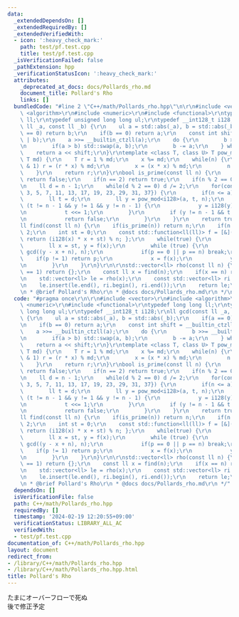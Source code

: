 ```yaml
---
data:
  _extendedDependsOn: []
  _extendedRequiredBy: []
  _extendedVerifiedWith:
  - icon: ':heavy_check_mark:'
    path: test/pf.test.cpp
    title: test/pf.test.cpp
  _isVerificationFailed: false
  _pathExtension: hpp
  _verificationStatusIcon: ':heavy_check_mark:'
  attributes:
    _deprecated_at_docs: docs/Pollards_rho.md
    document_title: Pollard's Rho
    links: []
  bundledCode: "#line 2 \"C++/math/Pollards_rho.hpp\"\n\r\n#include <vector>\r\n#include\
    \ <algorithm>\r\n#include <numeric>\r\n#include <functional>\r\ntypedef long long\
    \ ll;\r\ntypedef unsigned long long ul;\r\ntypedef __int128_t i128;\r\nll gcd(const\
    \ ll _a, const ll _b) {\r\n    ul a = std::abs(_a), b = std::abs(_b);\r\n    if(a\
    \ == 0) return b;\r\n    if(b == 0) return a;\r\n    const int shift = __builtin_ctzll(a\
    \ | b);\r\n    a >>= __builtin_ctzll(a);\r\n    do {\r\n        b >>= __builtin_ctzll(b);\r\
    \n        if(a > b) std::swap(a, b);\r\n        b -= a;\r\n    } while(b);\r\n\
    \    return a << shift;\r\n}\r\ntemplate <class T, class U> T pow_mod(T x, U n,\
    \ T md) {\r\n    T r = 1 % md;\r\n    x %= md;\r\n    while(n) {\r\n        if(n\
    \ & 1) r = (r * x) % md;\r\n        x = (x * x) % md;\r\n        n >>= 1;\r\n\
    \    }\r\n    return r;\r\n}\r\nbool is_prime(const ll n) {\r\n    if(n <= 1)\
    \ return false;\r\n    if(n == 2) return true;\r\n    if(n % 2 == 0) return false;\r\
    \n    ll d = n - 1;\r\n    while(d % 2 == 0) d /= 2;\r\n    for(const ll a : {2,\
    \ 3, 5, 7, 11, 13, 17, 19, 23, 29, 31, 37}) {\r\n        if(n <= a) break;\r\n\
    \        ll t = d;\r\n        ll y = pow_mod<i128>(a, t, n);\r\n        while\
    \ (t != n - 1 && y != 1 && y != n - 1) {\r\n            y = i128(y) * y % n;\r\
    \n            t <<= 1;\r\n        }\r\n        if (y != n - 1 && t % 2 == 0) {\r\
    \n            return false;\r\n        }\r\n    }\r\n    return true;\r\n}\r\n\
    ll find(const ll n) {\r\n    if(is_prime(n)) return n;\r\n    if(n % 2 == 0) return\
    \ 2;\r\n    int st = 0;\r\n    const std::function<ll(ll)> f = [&](const ll x){\
    \ return (i128(x) * x + st) % n; };\r\n    while(true) {\r\n        st++;\r\n\
    \        ll x = st, y = f(x);\r\n        while (true) {\r\n            ll p =\
    \ gcd((y - x + n), n);\r\n            if(p == 0 || p == n) break;\r\n        \
    \    if(p != 1) return p;\r\n            x = f(x);\r\n            y = f(f(y));\r\
    \n        }\r\n    }\r\n}\r\n\r\nstd::vector<ll> rho(const ll n) {\r\n    if(n\
    \ == 1) return {};\r\n    const ll x = find(n);\r\n    if(x == n) return {x};\r\
    \n    std::vector<ll> le = rho(x);\r\n    const std::vector<ll> ri = rho(n / x);\r\
    \n    le.insert(le.end(), ri.begin(), ri.end());\r\n    return le;\r\n}\r\n/**\r\
    \n * @brief Pollard's Rho\r\n * @docs docs/Pollards_rho.md\r\n */\n"
  code: "#pragma once\r\n\r\n#include <vector>\r\n#include <algorithm>\r\n#include\
    \ <numeric>\r\n#include <functional>\r\ntypedef long long ll;\r\ntypedef unsigned\
    \ long long ul;\r\ntypedef __int128_t i128;\r\nll gcd(const ll _a, const ll _b)\
    \ {\r\n    ul a = std::abs(_a), b = std::abs(_b);\r\n    if(a == 0) return b;\r\
    \n    if(b == 0) return a;\r\n    const int shift = __builtin_ctzll(a | b);\r\n\
    \    a >>= __builtin_ctzll(a);\r\n    do {\r\n        b >>= __builtin_ctzll(b);\r\
    \n        if(a > b) std::swap(a, b);\r\n        b -= a;\r\n    } while(b);\r\n\
    \    return a << shift;\r\n}\r\ntemplate <class T, class U> T pow_mod(T x, U n,\
    \ T md) {\r\n    T r = 1 % md;\r\n    x %= md;\r\n    while(n) {\r\n        if(n\
    \ & 1) r = (r * x) % md;\r\n        x = (x * x) % md;\r\n        n >>= 1;\r\n\
    \    }\r\n    return r;\r\n}\r\nbool is_prime(const ll n) {\r\n    if(n <= 1)\
    \ return false;\r\n    if(n == 2) return true;\r\n    if(n % 2 == 0) return false;\r\
    \n    ll d = n - 1;\r\n    while(d % 2 == 0) d /= 2;\r\n    for(const ll a : {2,\
    \ 3, 5, 7, 11, 13, 17, 19, 23, 29, 31, 37}) {\r\n        if(n <= a) break;\r\n\
    \        ll t = d;\r\n        ll y = pow_mod<i128>(a, t, n);\r\n        while\
    \ (t != n - 1 && y != 1 && y != n - 1) {\r\n            y = i128(y) * y % n;\r\
    \n            t <<= 1;\r\n        }\r\n        if (y != n - 1 && t % 2 == 0) {\r\
    \n            return false;\r\n        }\r\n    }\r\n    return true;\r\n}\r\n\
    ll find(const ll n) {\r\n    if(is_prime(n)) return n;\r\n    if(n % 2 == 0) return\
    \ 2;\r\n    int st = 0;\r\n    const std::function<ll(ll)> f = [&](const ll x){\
    \ return (i128(x) * x + st) % n; };\r\n    while(true) {\r\n        st++;\r\n\
    \        ll x = st, y = f(x);\r\n        while (true) {\r\n            ll p =\
    \ gcd((y - x + n), n);\r\n            if(p == 0 || p == n) break;\r\n        \
    \    if(p != 1) return p;\r\n            x = f(x);\r\n            y = f(f(y));\r\
    \n        }\r\n    }\r\n}\r\n\r\nstd::vector<ll> rho(const ll n) {\r\n    if(n\
    \ == 1) return {};\r\n    const ll x = find(n);\r\n    if(x == n) return {x};\r\
    \n    std::vector<ll> le = rho(x);\r\n    const std::vector<ll> ri = rho(n / x);\r\
    \n    le.insert(le.end(), ri.begin(), ri.end());\r\n    return le;\r\n}\r\n/**\r\
    \n * @brief Pollard's Rho\r\n * @docs docs/Pollards_rho.md\r\n */"
  dependsOn: []
  isVerificationFile: false
  path: C++/math/Pollards_rho.hpp
  requiredBy: []
  timestamp: '2024-02-19 12:20:55+09:00'
  verificationStatus: LIBRARY_ALL_AC
  verifiedWith:
  - test/pf.test.cpp
documentation_of: C++/math/Pollards_rho.hpp
layout: document
redirect_from:
- /library/C++/math/Pollards_rho.hpp
- /library/C++/math/Pollards_rho.hpp.html
title: Pollard's Rho
---
```

たまにオーバーフローで死ぬ  
後で修正予定